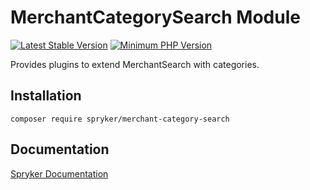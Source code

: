 # MerchantCategorySearch Module
[![Latest Stable Version](https://poser.pugx.org/spryker/merchant-category-search/v/stable.svg)](https://packagist.org/packages/spryker/merchant-category-search)
[![Minimum PHP Version](https://img.shields.io/badge/php-%3E%3D%207.3-8892BF.svg)](https://php.net/)

Provides plugins to extend MerchantSearch with categories.

## Installation

```
composer require spryker/merchant-category-search
```

## Documentation

[Spryker Documentation](https://documentation.spryker.com/module_guide/overview.htm)
